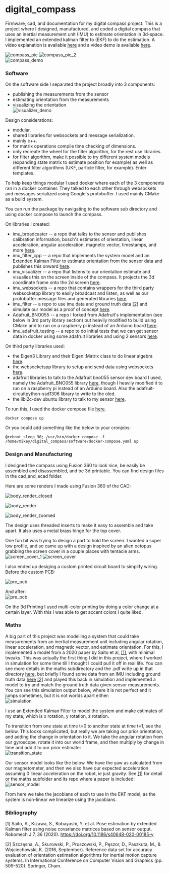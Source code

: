 # digital_compass
Firmware, cad, and documentation for my digital compass project. This is a project where I designed, manufactured, and coded a digital compass that uses an inertial measurement unit (IMU) to estimate orientation in 3d-space. I implemented an extended kalman filter to (EKF) to do the estimation. A video explanation is available [here](https://www.youtube.com/shorts/Pg_2u4VAHLg) and a video demo is available [here](https://www.youtube.com/shorts/pv6mBfAY-nU).  

![compass_pic](assets/IMG_0004.jpg)
![compass_pic_2](assets/IMG_20231012_140624.jpg)  
![compass_demo](assets/82od5m.gif)  


### Software  
On the software side I separated the project broadly into 3 components:  
* publishing the measurements from the sensor
* estimating orientation from the measurements
* visualizing the orientation  
![visualizer_demo](assets/vis_demo.PNG)

Design considerations:
* modular.
* shared libraries for websockets and message serialization.
* mainly c++.
* for matrix operations compile time checking of dimensions.
* only recreate the wheel for the filter algorithm, for the rest use libraries.
* for filter algorithm, make it possible to try different system models (expanding state matrix to estimate position for example) as well as different filter algorithms (UKF, particle filter, for example). Enter templates.  

To help keep things modular I used docker where each of the 3 components ran in a docker container. They talked to each other through websockets and messages serialized using Google's protobuffer. I used mainly CMake as a build system.  

You can run the package by navigating to the software sub directory and using docker compose to launch the compass.  

On libraries I created:  
* imu_broadcaster -- a repo that talks to the sensor and publishes calibration information, bosch's estimates of orientation, linear acceleration, angular acceleration, magnetic vector, timestamps, and more [here](https://github.com/MZandtheRaspberryPi?tab=repositories).
* imu_filter_cpp -- a repo that implements the system model and an Extended Kalman Filter to estimate orientation from the sensor data and publishes this onward [here](https://github.com/MZandtheRaspberryPi/imu_filter_cpp).
* imu_visualizer -- a repo that listens to our orientation estimate and visualies this on the screen inside of the compass. It projects the 3d coordinate frame onto the 2d screen [here](https://github.com/MZandtheRaspberryPi/imu_visualizer).
* imu_websockets -- a repo that contains wrappers for the third party websocketpp library to easily broadcast and listen, as well as our protobuffer message files and generated libraries [here](https://github.com/MZandtheRaspberryPi/imu_websockets).  
* imu_filter -- a repo to use imu data and ground truth data [[2]](#2) and simulate our model as a proof of concept [here](https://github.com/MZandtheRaspberryPi/imu_filter).
* Adafruit_BNO055 -- a repo I forked from Adafruit's implementation (see below in 3rd party library section) but heavily modified to build using CMake and to run on a raspberry pi instead of an Arduino board [here](https://github.com/MZandtheRaspberryPi/Adafruit_BNO055).  
* imu_adafruit_testing -- a repo to do initial tests that we can get sensor data in docker using some adafruit libraries and using 2 sensors [here](https://github.com/MZandtheRaspberryPi/imu_adafruit_testing).

On third party libraries used:  
* the Eigen3 Library and their Eigen::Matrix class to do linear algebra [here](https://eigen.tuxfamily.org/index.php?title=Main_Page).
* the websocketspp library to setup and send data using websockets [here](https://eigen.tuxfamily.org/index.php?title=Main_Page).
* adafruit libraries to talk to the Adafruit bno055 sensor dev board I used, namely the Adafruit_BNO055 library [here](https://github.com/adafruit/Adafruit_BNO055), though I heavily modified it to run on a raspberry pi instead of an Arduino board. Also the adafruit-circuitpython-ssd1306 library to write to the oled.
* the libi2c-dev ubuntu library to talk to my sensor [here](https://packages.ubuntu.com/jammy/libi2c-dev).

To run this, I used the docker compose file [here](software/docker-compose.yaml).  
```
docker compose up
```

Or you could add something like the below to your cronjobs:
```
@reboot sleep 30; /usr/bin/docker compose -f /home/mikey/digital_compass/software/docker-compose.yaml up
```


### Design and Manufacturing

I designed the compass using Fusion 360 to look nice, be easily be assembled and disassembled, and be 3d printable. You can find design files in the cad_and_ecad folder.  

Here are some renders I made using Fusion 360 of the CAD:  

![body_render_closed](assets/render_closed.png)


![body_render](assets/compass_v43_2023-Sep-23_12-01-23PM-000_CustomizedView52612807620.png)

![body_render_zoomed](assets/compass_v43.png)  

The design uses threaded inserts to make it easy to assemble and take apart. It also uses a metal brass hinge for the top cover.  

One fun bit was trying to design a part to hold the screen. I wanted a super low profile, and so came up with a design inspired by an alien octopus grabbing the screen cover in a couple places with tentacle arms.  
![screen_cover_1](assets/screen_cover_frontal_20230819_221413.jpg)
![screen_cover](assets/screen_cover_20230819_221421.jpg)

I also ended up desiging a custom printed circuit board to simplify wiring. Before the custom PCB:  

![pre_pcb](assets/before_custom_pcb_20230910_134604.jpg)  

And after:  
![pre_pcb](assets/after_custom_pcb_20230914_222753.jpg)  

On the 3d Printing I used multi-color printing by doing a color change at a certain layer. With this I was able to get accent colors I quite liked.

### Maths
A big part of this project was modelling a system that could take measurements from an inertial measurement unit including angular rotation, linear acceleration, and magnetic vector, and estimate orientation. For this, I implemented a model from a 2020 paper by Saito et al, [[1]](#1),  with minimal tweaks. This was actually the first thing I did in this project, where I worked in simulation for some time till I thought I could pull it off in real life. You can see more details in the maths subdirectory and the .pdf write up in that directory [here](https://github.com/MZandtheRaspberryPi/imu_filter/blob/main/write_up/project_writeup.pdf), but briefly I found some data from an IMU including ground truth data [here](https://github.com/agnieszkaszczesna/RepoIMU) [[2]](#2) and played this back in simulation and implemented a model to try and match the ground truth data given sensor measurements. You can see this simulation output below, where it is not perfect and it jumps sometimes, but it is not worlds apart either:  
![simulation](assets/estimate_vs_ground_truth.png)  

I use an Extended Kalman Filter to model the system and make estimates of my state, which is x rotation, y rotation, z rotation.

To transition from one state at time t=0 to another state at time t=1, see the below. This looks complicated, but really we are taking our prior orientation, and adding the change in orientation to it. We take the angular rotation from our gyroscope, rotate it into our world frame, and then multiply by change in time and add it to our prior estimate:  
![transition_state](assets/state_transition.PNG)  

Our sensor model looks like the below. We have the yaw as calculated from our magnetometer, and then we also have our expected acceleration assuming 0 linear acceleration on the robot, ie just gravity. See [[1]](#1) for detail or the maths subfolder and its repo where a paper is included:  
![sensor_model](assets/measurement_equations.PNG)

From here we take the jacobians of each to use in the EKF model, as the system is non-linear we linearize using the jacobians.  


### Bibliography
<a id="1">[1]</a> 
Saito, A., Kizawa, S., Kobayashi, Y. et al. Pose estimation by extended Kalman filter using noise covariance matrices based on sensor output. Robomech J 7, 36 (2020). https://doi.org/10.1186/s40648-020-00185-y


<a id="2">[2]</a>
Szczęsna, A., Skurowski, P., Pruszowski, P., Pęszor, D., Paszkuta, M., & Wojciechowski, K. (2016, September). Reference data set for accuracy evaluation of orientation estimation algorithms for inertial motion capture systems. In International Conference on Computer Vision and Graphics (pp. 509-520). Springer, Cham.
